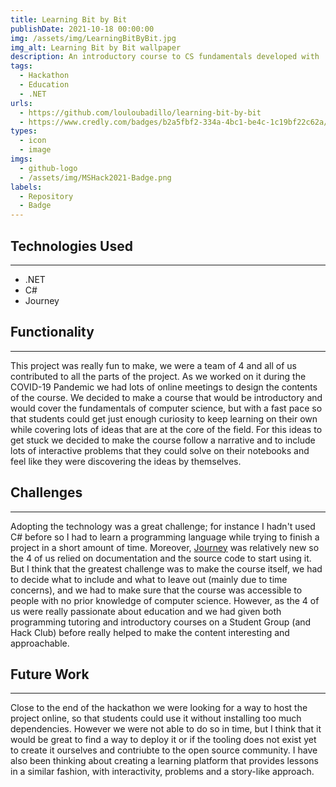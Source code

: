 ```yaml
---
title: Learning Bit by Bit
publishDate: 2021-10-18 00:00:00
img: /assets/img/LearningBitByBit.jpg
img_alt: Learning Bit by Bit wallpaper
description: An introductory course to CS fundamentals developed with .NET during Microsoft's 2021 Student Hackathon. Our passion for eduaction was one of the reasons the project was selected as the "Hack For Education" winner.
tags:
  - Hackathon
  - Education
  - .NET
urls:
  - https://github.com/louloubadillo/learning-bit-by-bit
  - https://www.credly.com/badges/b2a5fbf2-334a-4bc1-be4c-1c19bf22c62a/public_url
types:
  - icon
  - image
imgs:
  - github-logo
  - /assets/img/MSHack2021-Badge.png
labels:
  - Repository
  - Badge
---
```


## Technologies Used

---

* .NET
* C#
* Journey


## Functionality

---

This project was really fun to make, we were a team of 4 and all of us contributed to all the parts of the project. As we worked on it during the COVID-19 Pandemic we had lots of online meetings to design the contents of the course. We decided to make a course that would be introductory and would cover the fundamentals of computer science, but with a fast pace so that students could get just enough curiosity to keep learning on their own while covering lots of ideas that are at the core of the field. For this ideas to get stuck we decided to make the course follow a narrative and to include lots of interactive problems that they could solve on their notebooks and feel like they were discovering the ideas by themselves.

## Challenges

---

Adopting the technology was a great challenge; for instance I hadn't used C# before so I had to learn a programming language while trying to finish a project in a short amount of time. Moreover, [Journey](https://github.com/dotnet/interactive/tree/main/src/Microsoft.DotNet.Interactive.Journey) was relatively new so the 4 of us relied on documentation and the source code to start using it. But I think that the greatest challenge was to make the course itself, we had to decide what to include and what to leave out (mainly due to time concerns), and we had to make sure that the course was accessible to people with no prior knowledge of computer science. However, as the 4 of us were really passionate about education and we had given both programming tutoring and introductory courses on a Student Group (and Hack Club) before really helped to make the content interesting and approachable.

## Future Work

---

Close to the end of the hackathon we were looking for a way to host the project online, so that students could use it without installing too much dependencies. However we were not able to do so in time, but I think that it would be great to find a way to deploy it or if the tooling does not exist yet to create it ourselves and contriubte to the open source community. I have also been thinking about creating a learning platform that provides lessons in a similar fashion, with interactivity, problems and a story-like approach.
